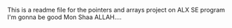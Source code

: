 This is a readme file for the pointers and arrays project on ALX SE program
I'm gonna be good Mon Shaa ALLAH....

